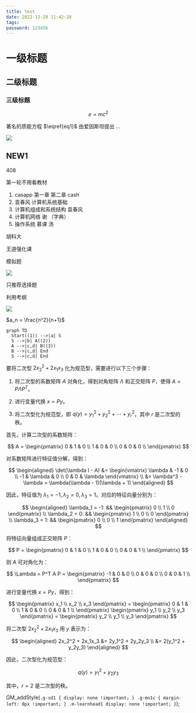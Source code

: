 ```yaml
---
title: test
date: 2022-12-20 11:42:28
tags:
password: 123456
---
```


# 一级标题

## 二级标题

### 三级标题

$$
\begin{equation}\label{eq1}
e=mc^2
\end{equation}
$$

著名的质能方程 $\eqref{eq1}$ 由爱因斯坦提出 ...

![](https://124newblog-1309411887.cos.ap-nanjing.myqcloud.com/images/202212291205655.png)





## NEW1

408

第一轮不用看教材

1. casapp 第一章 第二章 cash 
2. 袁春风 计算机系统基础
3. 计算机组成和系统结构 袁春风
4. 计算机网络 谢 （字典）
5. 操作系统 慕课 汤

胡科大

王道强化课



模拟题

![](https://124newblog-1309411887.cos.ap-nanjing.myqcloud.com/images/202304151556490.png)

只推荐选择题



利用考纲

![](https://124newblog-1309411887.cos.ap-nanjing.myqcloud.com/images/202304151559606.png)



$a_n = \frac{n^2}{n+1}$

```mermaid
graph TD
  Start((1)) -->|a| S
  S -->|b| A((2))
  A -->|c,d| B((3))
  B -->|c,d| End
  S -->|c,d| End
```

要将二次型 $2x_2^2 + 2x_1x_3$ 化为规范型，需要进行以下三个步骤：

1. 将二次型的系数矩阵 $A$ 对角化，得到对角矩阵 $\Lambda$ 和正交矩阵 $P$，使得 $A = P\Lambda P^T$。

2. 进行变量代换 $x = Py$。

3. 将二次型化为规范型，即 $q(y) = y_1^2 + y_2^2 + \cdots + y_r^2$，其中 $r$ 是二次型的秩。

首先，计算二次型的系数矩阵：

$$
A =
\begin{pmatrix}
0 & 1 & 0 \\
1 & 0 & 0 \\
0 & 0 & 0 \\
\end{pmatrix}
$$

对系数矩阵进行特征值分解，得到：

$$
\begin{aligned}
\det(\lambda I - A) &= \begin{vmatrix} \lambda & -1 & 0 \\ -1 & \lambda & 0 \\ 0 & 0 & \lambda \end{vmatrix} \\
&= \lambda^3 - \lambda = \lambda(\lambda - 1)(\lambda + 1)
\end{aligned}
$$

因此，特征值为 $\lambda_1 = -1, \lambda_2 = 0, \lambda_3 = 1$。对应的特征向量分别为：

$$
\begin{aligned}
\lambda_1 = -1: && \begin{pmatrix} 0 \\ 1 \\ 0 \end{pmatrix} \\
\lambda_2 = 0: && \begin{pmatrix} 1 \\ 0 \\ 0 \end{pmatrix} \\
\lambda_3 = 1: && \begin{pmatrix} 0 \\ 0 \\ 1 \end{pmatrix}
\end{aligned}
$$

将特征向量组成正交矩阵 $P$：

$$
P =
\begin{pmatrix}
0 & 1 & 0 \\
1 & 0 & 0 \\
0 & 0 & 1 \\
\end{pmatrix}
$$

则 $A$ 可对角化为：

$$
\Lambda = P^T A P =
\begin{pmatrix}
-1 & 0 & 0 \\
0 & 0 & 0 \\
0 & 0 & 1 \\
\end{pmatrix}
$$

进行变量代换 $x = Py$，得到：

$$
\begin{pmatrix}
x_1 \\ x_2 \\ x_3
\end{pmatrix} =
\begin{pmatrix}
0 & 1 & 0 \\
1 & 0 & 0 \\
0 & 0 & 1 \\
\end{pmatrix}
\begin{pmatrix}
y_1 \\ y_2 \\ y_3
\end{pmatrix} =
\begin{pmatrix}
y_2 \\ y_1 \\ y_3
\end{pmatrix}
$$

将二次型 $2x_2^2 + 2x_1x_3$ 用 $y$ 表示为：

$$
\begin{aligned}
2x_2^2 + 2x_1x_3 &= 2y_1^2 + 2y_2y_3 \\
&= 2(y_1^2 + y_2y_3)
\end{aligned}
$$

因此，二次型化为规范型：

$$
q(y) = y_1^2 + y_2y_3
$$

其中，$r=2$ 是二次型的秩。



GM_addStyle(`
  .g-sd1 {
    display: none !important;
  }
  .g-mn1c {
    margin-left: 0px !important;
  }
  .m-learnhead{
    display: none !important;
  }
`);



